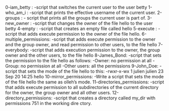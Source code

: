 0-iam_betty :			-script that switches the current user to the user betty
1-who_am_i :			-script that prints the effective username of the current user.
2-groups : 			- script that prints all the groups the current user is part of.
3-new_owner :			-script that changes the owner of the file hello to the user betty
4-empty :   			-script that creates an empty file called hello
5-execute :			-script that adds execute permission to the owner of the file hello.
6-multiple_permissions:		-script that adds execute permission to the owner and the group owner, and read permission to other users, to the file hello
7-everybody:			-script that adds execution permission to the owner, the group owner and the other users, to the file hello
8-James_Bond:			-script that sets the permission to the file hello as follows:
					-Owner: no permission at all
					-Group: no permission at all
					-Other users: all the permissions
9-John_Doe:			-script that sets the mode of the file hello to this: -rwxr-x-wx 1 julien julien 23 Sep 20 14:25 hello
10-mirror_permissions:		-Write a script that sets the mode of the file hello the same as olleh’s mode.
11-directories_permissions:	-script that adds execute permission to all subdirectories of the current directory for the owner, the group owner and all other users.
12-directory_permissions:	-script that creates a directory called my_dir with permissions 751 in the working dire	    	       	     	       	   ctory.